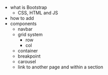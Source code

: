 - what is Bootstrap
    - CSS, HTML and JS
- how to add
- components
    - navbar
    - grid system
        - row 
        - col
    - container
    - breakpoint
    - carousel
    - link to another page and within a section